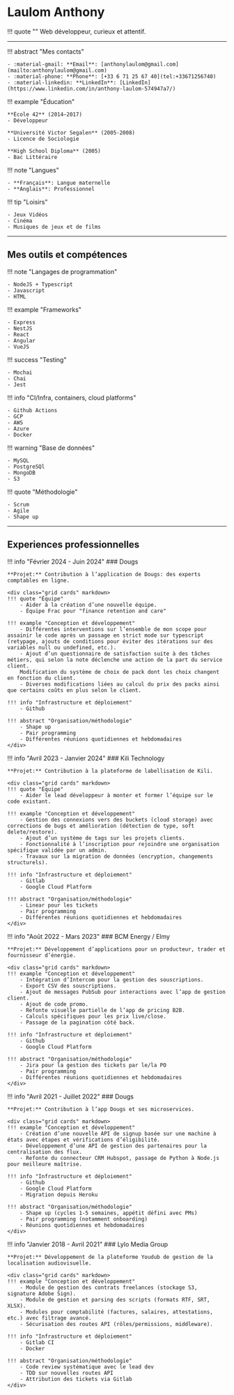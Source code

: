 # Laulom Anthony

!!! quote ""
    Web développeur, curieux et attentif.

---
<div class="grid cards" markdown>
!!! abstract "Mes contacts"

    - :material-gmail: **Email**: [anthonylaulom@gmail.com](mailto:anthonylaulom@gmail.com)  
    - :material-phone: **Phone**: [+33 6 71 25 67 40](tel:+33671256740)  
    - :material-linkedin: **LinkedIn**: [LinkedIn](https://www.linkedin.com/in/anthony-laulom-574947a7/)

!!! example "Éducation"

    **École 42** (2014–2017)  
    - Développeur 

    **Université Victor Segalen** (2005-2008)
    - Licence de Sociologie

    **High School Diploma** (2005)  
    - Bac Littéraire

!!! note "Langues"

    - **Français**: Langue maternelle
    - **Anglais**: Professionnel

!!! tip "Loisirs"

    - Jeux Vidéos
    - Cinéma
    - Musiques de jeux et de films
</div>

---

## Mes outils et compétences

<div class="grid cards" markdown>
!!! note "Langages de programmation"

    - NodeJS + Typescript
    - Javascript
    - HTML

!!! example "Frameworks"

    - Express
    - NestJS
    - React
    - Angular
    - VueJS

!!! success "Testing"

    - Mochai
    - Chai
    - Jest

!!! info "CI/Infra, containers, cloud platforms"

    - Github Actions
    - GCP
    - AWS
    - Azure
    - Docker

!!! warning "Base de données"

    - MySQL
    - PostgreSQl
    - MongoDB
    - S3

!!! quote "Méthodologie"

    - Scrum
    - Agile
    - Shape up
</div>

---

## Experiences professionnelles

!!! info "Février 2024 - Juin 2024"
    ### Dougs

    **Projet:** Contribution à l’application de Dougs: des experts comptables en ligne.

    <div class="grid cards" markdown>
    !!! quote "Équipe"
        - Aider à la création d’une nouvelle équipe.
        - Équipe Frac pour "finance retention and care"

    !!! example "Conception et développement"
        - Différentes interventions sur l’ensemble de mon scope pour assainir le code après un passage en strict mode sur typescript (retypage, ajouts de conditions pour éviter des itérations sur des variables null ou undefined, etc.).
        - Ajout d’un questionnaire de satisfaction suite à des tâches métiers, qui selon la note déclenche une action de la part du service client.
        Modification du système de choix de pack dont les choix changent en fonction du client.
        - Diverses modifications liées au calcul du prix des packs ainsi que certains coûts en plus selon le client.

    !!! info "Infrastructure et déploiement"
        - Github

    !!! abstract "Organisation/méthodologie"
        - Shape up
        - Pair programming
        - Différentes réunions quotidiennes et hebdomadaires
    </div>

!!! info "Avril 2023 - Janvier 2024"
    ### Kili Technology

    **Projet:** Contribution à la plateforme de labellisation de Kili.

    <div class="grid cards" markdown>
    !!! quote "Équipe"
        - Aider le lead développeur à monter et former l’équipe sur le code existant.

    !!! example "Conception et développement"
        - Gestion des connexions vers des buckets (cloud storage) avec corrections de bugs et amélioration (détection de type, soft delete/restore).
        - Ajout d’un système de tags sur les projets clients.
        - Fonctionnalité à l’inscription pour rejoindre une organisation spécifique validée par un admin.
        - Travaux sur la migration de données (encryption, changements structurels).

    !!! info "Infrastructure et déploiement"
        - Gitlab
        - Google Cloud Platform

    !!! abstract "Organisation/méthodologie"
        - Linear pour les tickets
        - Pair programming
        - Différentes réunions quotidiennes et hebdomadaires
    </div>

!!! info "Août 2022 - Mars 2023"
    ### BCM Energy / Elmy

    **Projet:** Développement d’applications pour un producteur, trader et fournisseur d’énergie.

    <div class="grid cards" markdown>
    !!! example "Conception et développement"
        - Intégration d’Intercom pour la gestion des souscriptions.
        - Export CSV des souscriptions.
        - Ajout de messages PubSub pour interactions avec l’app de gestion client.
        - Ajout de code promo.
        - Refonte visuelle partielle de l’app de pricing B2B.
        - Calculs spécifiques pour les prix live/close.
        - Passage de la pagination côté back.

    !!! info "Infrastructure et déploiement"
        - Github
        - Google Cloud Platform

    !!! abstract "Organisation/méthodologie"
        - Jira pour la gestion des tickets par le/la PO
        - Pair programming
        - Différentes réunions quotidiennes et hebdomadaires
    </div>

!!! info "Avril 2021 - Juillet 2022"
    ### Dougs

    **Projet:** Contribution à l’app Dougs et ses microservices.

    <div class="grid cards" markdown>
    !!! example "Conception et développement"
        - Création d’une nouvelle API de signup basée sur une machine à états avec étapes et vérifications d’éligibilité.
        - Développement d’une API de gestion des partenaires pour la centralisation des flux.
        - Refonte du connecteur CRM Hubspot, passage de Python à Node.js pour meilleure maîtrise.

    !!! info "Infrastructure et déploiement"
        - Github
        - Google Cloud Platform
        - Migration depuis Heroku

    !!! abstract "Organisation/méthodologie"
        - Shape up (cycles 1-5 semaines, appétit défini avec PMs)
        - Pair programming (notamment onboarding)
        - Réunions quotidiennes et hebdomadaires
    </div>

!!! info "Janvier 2018 - Avril 2021"
    ### Lylo Media Group

    **Projet:** Développement de la plateforme Youdub de gestion de la localisation audiovisuelle.

    <div class="grid cards" markdown>
    !!! example "Conception et développement"
        - Module de gestion des contrats freelances (stockage S3, signature Adobe Sign).
        - Module de gestion et parsing des scripts (formats RTF, SRT, XLSX).
        - Modules pour comptabilité (factures, salaires, attestations, etc.) avec filtrage avancé.
        - Sécurisation des routes API (rôles/permissions, middleware).

    !!! info "Infrastructure et déploiement"
        - Gitlab CI
        - Docker

    !!! abstract "Organisation/méthodologie"
        - Code review systématique avec le lead dev
        - TDD sur nouvelles routes API
        - Attribution des tickets via Gitlab
    </div>
